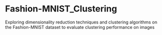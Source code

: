 # Fashion-MNIST_Clustering
Exploring dimensionality reduction techniques and clustering algorithms on the Fashion-MNIST dataset to evaluate clustering performance on images
